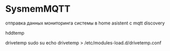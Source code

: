 # SysmemMQTT
отправка данных мониторинга системы в home asistent  c mqtt discovery

hddtemp

drivetemp
  sudo su
  echo drivetemp > /etc/modules-load.d/drivetemp.conf
